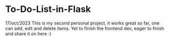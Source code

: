 # To-Do-List-in-Flask
17/oct/2023
This is my second personal project, it works great so far, one can add, edit and delete items. Yet to finish the frontend dev, eager to finish and share it on here :)
